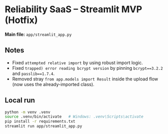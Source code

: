 # Reliability SaaS – Streamlit MVP (Hotfix)

**Main file:** `app/streamlit_app.py`

## Notes
- Fixed `attempted relative import` by using robust import logic.
- Fixed `trapped) error reading bcrypt version` by pinning `bcrypt==3.2.2` and `passlib==1.7.4`.
- Removed stray `from app.models import Result` inside the upload flow (now uses the already-imported class).

## Local run
```bash
python -m venv .venv
source .venv/bin/activate   # Windows: .venv\Scripts\activate
pip install -r requirements.txt
streamlit run app/streamlit_app.py
```
